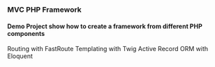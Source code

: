 ### MVC PHP Framework
#### Demo Project show how to create a framework from different PHP components

Routing with FastRoute
Templating with Twig
Active Record ORM with Eloquent